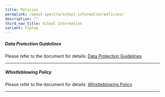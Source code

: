 ```yaml
---
title: Policies
permalink: /about-spectra/school-information/policies/
description: ""
third_nav_title: School Information
variant: tiptap
---
```

<h5><strong>Data Protection Guidelines</strong></h5>
<p>Please refer to the document for details: <a href="/files/data_protection_guidelines__updated_23_june_2024.pdf" rel="noopener noreferrer nofollow" target="_blank">Data Protection Guidelines</a>
</p>
<hr>
<h5><strong>Whistleblowing Policy</strong></h5>
<p>Please refer to the document for details: <a href="/files/whistleblowing_policy_ver_4__spectra_.pdf" rel="noopener noreferrer nofollow" target="_blank">Whistleblowing Policy</a>
</p>
<hr>
<p></p>